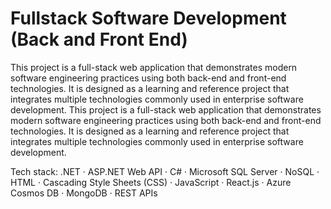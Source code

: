 # Fullstack Software Development (Back and Front End)

This project is a full-stack web application that demonstrates modern software engineering practices using both back-end and front-end technologies. It is designed as a learning and reference project that integrates multiple technologies commonly used in enterprise software development.
This project is a full-stack web application that demonstrates modern software engineering practices using both back-end and front-end technologies. It is designed as a learning and reference project that integrates multiple technologies commonly used in enterprise software development.

Tech stack: .NET · ASP.NET Web API · C# · Microsoft SQL Server · NoSQL · HTML · Cascading Style Sheets (CSS) · JavaScript · React.js · Azure Cosmos DB · MongoDB · REST APIs
